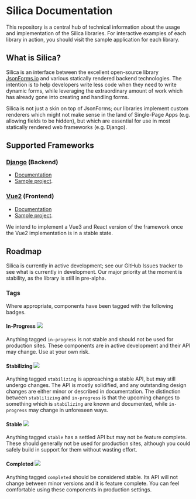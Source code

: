 # Silica Documentation

This repository is a central hub of technical information about the usage and implementation of the Silica libraries.
For interactive examples of each library in action, you should visit the sample application for each library.


## What is Silica?

Silica is an interface between the excellent open-source library [JsonForms.io](https://jsonforms.io) and various statically
rendered backend technologies. The intention is to help developers write less code when they need to write dynamic forms,
while leveraging the extraordinary amount of work which has already gone into creating and handling forms.

Silica is not just a skin on top of JsonForms; our libraries implement custom renderers which might not make sense in
the land of Single-Page Apps (e.g. allowing fields to be hidden), but which are essential for use in most statically
rendered web frameworks (e.g. Django).

## Supported Frameworks

### [Django](/django/) (Backend)
* [Documentation](/django/readme.md)
* [Sample project](/django/sample-app).

### [Vue2](/vue2) (Frontend)
* [Documentation](/vue2/readme.md)
* [Sample project](/vue2/sample-app).

We intend to implement a Vue3 and React version of the framework once the Vue2 implementation is in a stable state.

## Roadmap
Silica is currently in active development; see our GitHub Issues tracker to see what is currently in development.
Our major priority at the moment is stability, as the library is still in pre-alpha.

### Tags
Where appropriate, components have been tagged with the following badges.

#### In-Progress <img src="https://img.shields.io/static/v1?label=status&message=in-progress&color=red"/>
Anything tagged `in-progress` is not stable and should not be used for production sites. These components are in
active development and their API may change. Use at your own risk.

#### Stabilizing <img src="https://img.shields.io/static/v1?label=status&message=stabilizing&color=orange"/>
Anything tagged `stabilizing` is approaching a stable API, but may still undergo changes. The API is mostly solidified, 
and any outstanding design changes are either minor or described in documentation. The distinction between
`stablilizing` and `in-progress` is that the upcoming changes to something which is `stabilizing` are known
and documented, while `in-progress` may change in unforeseen ways.

#### Stable <img src="https://img.shields.io/static/v1?label=status&message=stable&color=yellow"/>
Anything tagged `stable` has a settled API but may not be feature complete. These should generally not be used
for production sites, although you could safely build in support for them without wasting effort.

#### Completed <img src="https://img.shields.io/static/v1?label=status&message=completed&color=green"/>
Anything tagged `completed` should be considered stable. Its API will not change between minor versions and it is 
feature complete. You can feel comfortable using these components in production settings.
